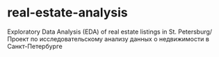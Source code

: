 # real-estate-analysis
Exploratory Data Analysis (EDA) of real estate listings in St. Petersburg/ Проект по исследовательскому анализу данных о недвижимости в Санкт-Петербурге
